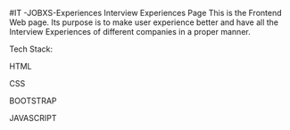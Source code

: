 #IT -JOBXS-Experiences
 Interview Experiences Page
This is the Frontend Web page. Its purpose is to make user experience better and have all the Interview Experiences of different companies in a proper manner.

Tech Stack:

HTML

CSS

BOOTSTRAP

JAVASCRIPT
